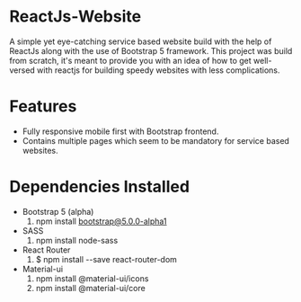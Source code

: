 # ReactJs-Website

A simple yet eye-catching service based website build with the help of ReactJs along with the use of Bootstrap 5 framework.
This project was build from scratch, it's meant to provide you with an idea of how to get well-versed with reactjs for building speedy websites with less complications.

# Features

- Fully responsive mobile first with Bootstrap frontend.
- Contains multiple pages which seem to be mandatory for service based websites.

# Dependencies Installed

- Bootstrap 5 (alpha)
  1.  npm install bootstrap@5.0.0-alpha1
- SASS
  1.  npm install node-sass
- React Router
  1.  $ npm install --save react-router-dom
- Material-ui
  1.  npm install @material-ui/icons
  2.  npm install @material-ui/core
